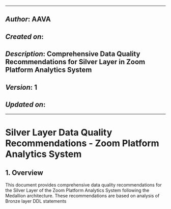 _____________________________________________
## *Author*: AAVA
## *Created on*:   
## *Description*: Comprehensive Data Quality Recommendations for Silver Layer in Zoom Platform Analytics System
## *Version*: 1 
## *Updated on*: 
_____________________________________________

# Silver Layer Data Quality Recommendations - Zoom Platform Analytics System

## 1. Overview

This document provides comprehensive data quality recommendations for the Silver Layer of the Zoom Platform Analytics System following the Medallion architecture. These recommendations are based on analysis of Bronze layer DDL statements